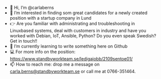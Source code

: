 - 👋 Hi, I’m @carlaberns
- 👀 I’m interested in finding som great candidates for a newly created position with a startup company in Lund
- 👉 Are you familiar with administrating and troubleshooting in Linuxbased systems, deal with customers in industry and have you worked with Debian, IoT, Ansible, Python? Do you even speak Swedish? Get in touch!!
- 🌱 I’m currently learning to write something here on Github
- 💻 For more info on the position: https://www.standbyworkteam.se/ledigajobb/2109sentoe01/ 
- 📫 How to reach me: drop me a message on carla.berns@standbyworkteam.se or call me at 0766-351464.

<!---
carlaberns/carlaberns is a ✨ special ✨ repository because its `README.md` (this file) appears on your GitHub profile.
You can click the Preview link to take a look at your changes.
--->
